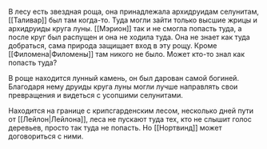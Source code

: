 В лесу есть звездная роща, она принадлежала архидруидам селунитам, [[Таливар]] был там когда-то. Туда могли зайти только высшие жрицы и архидруиды круга луны. [[Мэрион]] так и не смогла попасть туда, а после круг был распущен и она не ходила туда. Она не знает как туда добраться, сама природа защищает вход в эту рощу. Кроме [[Филомена|Филомены]] там никого не было. Может кто-то знал как попасть туда?

В роще находится лунный камень, он был дарован самой богиней. Благодаря нему друиды круга луны могли лучше направлять свои превращения и видеться с усопшими селунитами.

Находится на границе с крипсгарденским лесом, несколько дней пути от [[Лейлон|Лейлона]], леса не пускают туда тех, кто не слышит голос деревьев, просто так туда не попасть. Но [[Нортвинд]] может договориться с ними.
